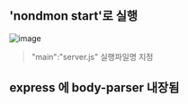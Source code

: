 ## 'nondmon start'로 실행
![image](https://user-images.githubusercontent.com/30430227/127253400-28e54c2e-1f4a-455d-8ec5-01dd8e5adbbf.png)
> "main":"server.js" 실행파일명 지정

## express 에 body-parser 내장됨

> 
